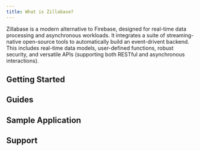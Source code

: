 ```yaml
---
title: What is Zillabase?
---
```


Zillabase is a modern alternative to Firebase, designed for real-time data processing and asynchronous workloads. It integrates a suite of streaming-native open-source tools to automatically build an event-drivent backend. This includes real-time data models, user-defined functions, robust security, and versatile APIs (supporting both RESTful and asynchronous interactions).

## Getting Started

<div class="cards">
  <VPCard
    title="Overview"
    logo="/assets/icons/overview.svg"
    link="/getting-started/overview"
  />

  <VPCard
    title="Quickstart"
    logo="/assets/icons/quickstart.svg"
    link="/getting-started/quickstart"
  />
</div>

## Guides

<div class="cards">
  <VPCard
    title="Generated AsyncAPI Specs"
    logo="/assets/icons/asyncapi.svg"
    link="/guides/generated-asyncapi-specs"
  />

  <VPCard
    title="Managing Zilla Service Configurations"
    logo="/assets/icons/configuration.svg"
    link="/guides/manage-migrations"
  />

  <VPCard
    title="Managing Migrations"
    logo="/assets/icons/migration.svg"
    link="/guides/manage-migrations"
  />

  <VPCard
    title="Managing Authentication"
    logo="/assets/icons/authentication.svg"
    link="/guides/manage-authentication"
  />

  <VPCard
    title="Managing User-Defined Functions"
    logo="/assets/icons/custom function.svg"
    link="/guides/user-defined-function"
  />
</div>

## Sample Application

<div class="cards">
  <VPCard
    title="StreamPay"
    logo="/assets/icons/streampay.svg"
    link="/sample-app/streampay"
  />

  <VPCard
    title="PetStore"
    logo="/assets/icons/petstore.svg"
    link="/sample-app/petstore"
  />
</div>

## Support

<div class="cards">
  <VPCard
    title="Troubleshooting"
    logo="/assets/icons/troubleshoot.svg"
    link="/support/troubleshooting"
  />

  <VPCard
    title="FAQs"
    logo="/assets/icons/faqs.svg"
    link="/support/faqs"
  />

  <VPCard
    title="Community Support"
    logo="/assets/icons/support.svg"
    link="/support/community-support"
  />
</div>